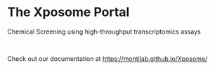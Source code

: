# The Xposome Portal

Chemical Screening using high-throughput transcriptomics assays

<br>

Check out our documentation at https://montilab.github.io/Xposome/
